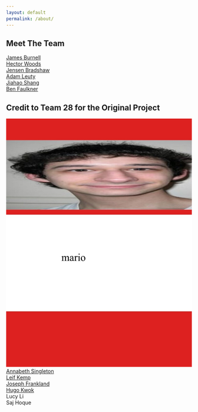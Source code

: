 ```yaml
---
layout: default
permalink: /about/
---
```


## Meet The Team
[James Burnell](https://github.com/uoy-jb2501) <br />
[Hector Woods](https://github.com/HectorJVWoods) <br />
[Jensen Bradshaw](https://github.com/Jensen6842) <br />
[Adam Leuty](https://github.com/AdamLeuty) <br />
[Jiahao Shang](https://github.com/jiahao23) <br />
[Ben Faulkner](https://github.com/bf758)

## Credit to Team 28 for the Original Project
![mario](/img/mario.jpg)
[Annabeth Singleton](https://github.com/AnnabethS) <br />
[Leif Kemp](https://github.com/leif-kemp) <br />
[Joseph Frankland](https://github.com/jef548) <br />
[Hugo Kwok](https://github.com/chk518) <br />
Lucy Li <br />
Saj Hoque